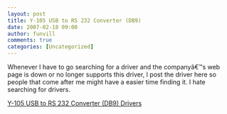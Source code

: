 ```yaml
---
layout: post
title: Y-105 USB to RS 232 Converter (DB9)
date: 2007-02-18 09:00
author: funvill
comments: true
categories: [Uncategorized]
---
```

Whenever I have to go searching for a driver and the companyâ€™s web page is down or no longer supports this driver, I post the driver here so people that come after me might have a easier time finding it.
I hate searching for drivers.

<a href="http://www.abluestar.com/blog/wp-content/uploads/2007/05/y-10501may2007_1523.zip" title="Y-105 USB to RS 232 Converter (DB9)">Y-105 USB to RS 232 Converter (DB9) Drivers</a>
